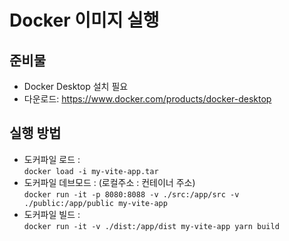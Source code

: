 # Docker 이미지 실행

## 준비물
- Docker Desktop 설치 필요
- 다운로드: https://www.docker.com/products/docker-desktop

## 실행 방법
- 도커파일 로드 :    
	`docker load -i my-vite-app.tar`
- 도커파일 데브모드 : (로컬주소 : 컨테이너 주소)   
	`docker run -it -p 8080:8088 -v ./src:/app/src -v ./public:/app/public my-vite-app`
- 도커파일 빌드 :  
	`docker run -it -v ./dist:/app/dist my-vite-app yarn build`